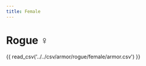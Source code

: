 ```yaml
---
title: Female
---
```


# Rogue :female_sign:

{{ read_csv('../../csv/armor/rogue/female/armor.csv') }}
